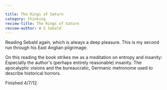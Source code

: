 ```yaml
---

title: The Rings of Saturn
category: thinking
review-title: The Rings of Saturn
review-author: W G Sebald
---
```


Reading Sebald again, which is always a deep pleasure. This is my second run through his East Anglian pilgrimage.

On this reading the book strikes me as a meditation on entropy and insanity: Especially the author's (perhaps entirely reasonable) insanity. The apocalyptic visions and the bureaucratic, Germanic metronome used to describe  historical horrors.

Finished 4/7/12.

